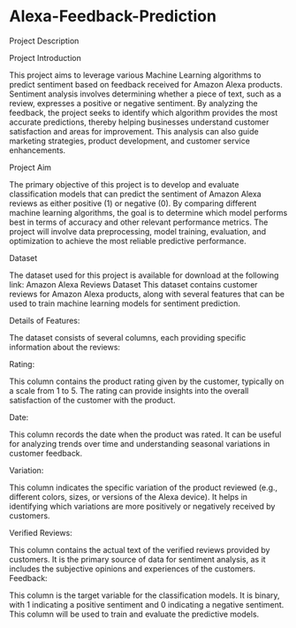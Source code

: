 # Alexa-Feedback-Prediction
Project Description

Project Introduction

This project aims to leverage various Machine Learning algorithms to predict sentiment based on feedback received for Amazon Alexa products. Sentiment analysis involves determining whether a piece of text, such as a review, expresses a positive or negative sentiment. By analyzing the feedback, the project seeks to identify which algorithm provides the most accurate predictions, thereby helping businesses understand customer satisfaction and areas for improvement. This analysis can also guide marketing strategies, product development, and customer service enhancements.

Project Aim

The primary objective of this project is to develop and evaluate classification models that can predict the sentiment of Amazon Alexa reviews as either positive (1) or negative (0). By comparing different machine learning algorithms, the goal is to determine which model performs best in terms of accuracy and other relevant performance metrics. The project will involve data preprocessing, model training, evaluation, and optimization to achieve the most reliable predictive performance.

Dataset

The dataset used for this project is available for download at the following link:
Amazon Alexa Reviews Dataset
This dataset contains customer reviews for Amazon Alexa products, along with several features that can be used to train machine learning models for sentiment prediction.

Details of Features:

The dataset consists of several columns, each providing specific information about the reviews:

Rating:

This column contains the product rating given by the customer, typically on a scale from 1 to 5. The rating can provide insights into the overall satisfaction of the customer with the product.

Date:

This column records the date when the product was rated. It can be useful for analyzing trends over time and understanding seasonal variations in customer feedback.

Variation:

This column indicates the specific variation of the product reviewed (e.g., different colors, sizes, or versions of the Alexa device). It helps in identifying which variations are more positively or negatively received by customers.

Verified Reviews:

This column contains the actual text of the verified reviews provided by customers. It is the primary source of data for sentiment analysis, as it includes the subjective opinions and experiences of the customers.
Feedback:

This column is the target variable for the classification models. It is binary, with 1 indicating a positive sentiment and 0 indicating a negative sentiment. This column will be used to train and evaluate the predictive models.
